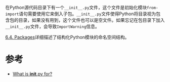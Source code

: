 在Python源代码目录下有一个`__init__.py`文件，这个文件是初始化模块`from-import`语句需要使用它来倒入子包。`__init__.py`文件使得Python将目录视为包含包的目录，如果没有用到，这个文件也可以是空文件。如果忘记在包目录下加入`__init__.py`文件，会导致`ImportWarning`信息。

[6.4. Packages](https://docs.python.org/3/tutorial/modules.html#packages)详细描述了结构化Python模块的命名空间结构。


# 参考

* [What is __init__.py for?](http://stackoverflow.com/questions/448271/what-is-init-py-for)
